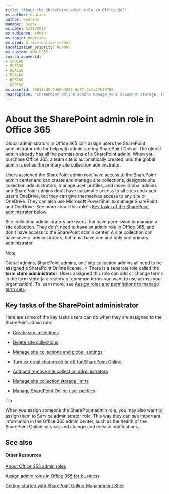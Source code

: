 ```yaml
---
title: "About the SharePoint admin role in Office 365"
ms.author: kaarins
author: kaarins
manager: scotv
ms.date: 5/21/2018
ms.audience: Admin
ms.topic: overview
ms.prod: office-online-server
localization_priority: Normal
ms.custom: Adm_O365
search.appverid:
- SPO160
- MOE150
- GEA150
- BSA160
- BCS160
- GSP150
ms.assetid: f08144d5-9d50-4922-8e77-4e1a27b40705
description: "SharePoint Online admins manage your document storage. They also assign Site collection administrators and Term store administrators.  "
---
```


# About the SharePoint admin role in Office 365

Global administrators in Office 365 can assign users the SharePoint administrator role for help with administering SharePoint Online. The global admin already has all the permissions of a SharePoint admin. When you purchase Office 365, a team site is automatically created, and the global admin is set as the primary site collection administrator. 
  
Users assigned the SharePoint admin role have access to the SharePoint admin center and can create and manage site collections, designate site collection administrators, manage user profiles, and more. Global admins and SharePoint admins don't have automatic access to all sites and each user's OneDrive, but they can give themselves access to any site or OneDrive. They can also use Microsoft PowerShell to manage SharePoint and OneDrive. See more about this role's [Key tasks of the SharePoint administrator](sharepoint-admin-role.md#BK_KeyTasks) below. 
  
Site collection administrators are users that have permission to manage a site collection. They don't need to have an admin role in Office 365, and don't have access to the SharePoint admin center. A site collection can have several administrators, but must have one and only one primary administrator. 
  
> [!NOTE]
> Global admins, SharePoint admins, and site collection admins all need to be assigned a SharePoint Online license. > There is a separate role called the **term store administrator**. Users assigned this role can add or change terms in the term store (a directory of common terms you want to use across your organization). To learn more, see [Assign roles and permissions to manage term sets](assign-roles-and-permissions-to-manage-term-sets.md). 
  
## Key tasks of the SharePoint administrator
<a name="BK_KeyTasks"> </a>

Here are some of the key tasks users can do when they are assigned to the SharePoint admin role: 
  
- [Create site collections](create-site-collection.md)
    
- [Delete site collections](delete-site-collection.md)
    
- [Manage site collections and global settings](planning-guide.md)
    
- [Turn external sharing on or off for SharePoint Online](turn-external-sharing-on-or-off.md)
    
- [Add and remove site collection administrators](manage-site-collection-administrators.md)
    
- [Manage site collection storage limits](manage-site-collection-storage-limits.md)
    
- [Manage SharePoint Online user profiles](manage-user-profiles.md)
    
> [!TIP]
> When you assign someone the SharePoint admin role, you may also want to assign them to Service administrator role. This way they can see important information in the Office 365 admin center, such as the health of the SharePoint Online service, and change and release notifications. 
  
## See also
<a name="BK_KeyTasks"> </a>

#### Other Resources

[About Office 365 admin roles](https://support.office.com/article/da585eea-f576-4f55-a1e0-87090b6aaa9d)
  
[Assign admin roles in Office 365 for business](https://support.office.com/article/eac4d046-1afd-4f1a-85fc-8219c79e1504)
  
[Getting started with SharePoint Online Management Shell](https://go.microsoft.com/fwlink/?linkid=869066)

